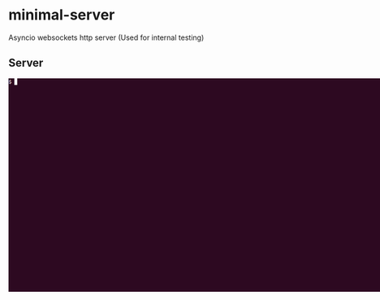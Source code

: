 # minimal-server
Asyncio websockets http server (Used for internal testing)

## Server
<img src="https://raw.githubusercontent.com/qeeqbox/minimal-server/main/readme/intro.gif" style="max-width:768px"/>

